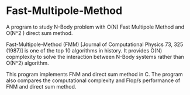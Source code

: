 # Fast-Multipole-Method
A program to study N-Body problem with  O(N) Fast Multipole Method and O(N^2 ) direct sum method.

Fast-Multipole-Method (FMM) [Journal of Computational Physics 73, 325 (1987)] is one of the top 10 algorithms in history.
It provides O(N) copmplexity to solve the interaction between N-Body systems rather than O(N^2) algorithm.

This program implements FNM and direct sum method in C. The program also compares the computational complexity and Flop/s performance of FNM and direct sum method.
